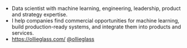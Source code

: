 - Data scientist with machine learning, engineering, leadership, product and strategy expertise.
- I help companies find commercial opportunities for machine learning, build production-ready systems, and integrate them into products and services.
- https://ollieglass.com/  [@ollieglass](https://twitter.com/ollieglass)
